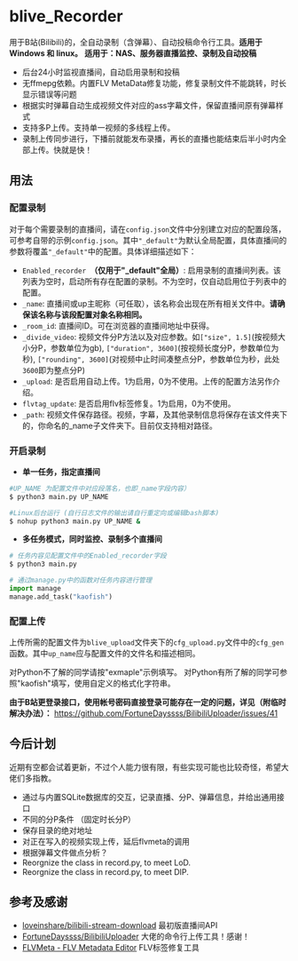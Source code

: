 # blive_Recorder 

用于B站(Bilibili)的，全自动录制（含弹幕）、自动投稿命令行工具。**适用于Windows 和 linux。**
**适用于：NAS、服务器直播监控、录制及自动投稿**

- 后台24小时监视直播间，自动启用录制和投稿
- 无ffmepg依赖。内置FLV MetaData修复功能，修复录制文件不能跳转，时长显示错误等问题
- 根据实时弹幕自动生成视频文件对应的ass字幕文件，保留直播间原有弹幕样式
- 支持多P上传。支持单一视频的多线程上传。
- 录制上传同步进行，下播前就能发布录播，再长的直播也能结束后半小时内全部上传。快就是快！
## 用法
### 配置录制
对于每个需要录制的直播间，请在`config.json`文件中分别建立对应的配置段落，可参考自带的示例`config.json`。其中`"_default"`为默认全局配置，具体直播间的参数将覆盖`"_default"`中的配置。具体详细描述如下：
- `Enabled_recorder `**（仅用于"_default"全局）**: 启用录制的直播间列表。该列表为空时，启动所有存在配置的录制。不为空时，仅自动启用位于列表中的配置。
- `_name`: 直播间或up主昵称（可任取），该名称会出现在所有相关文件中。**请确保该名称与该段配置对象名称相同。**
- `_room_id`: 直播间ID。可在浏览器的直播间地址中获得。 
- `_divide_video`: 视频文件分P方法以及对应参数。如`["size", 1.5]`(按视频大小分P，参数单位为gb), `["duration", 3600]`(按视频长度分P，参数单位为秒), `["rounding", 3600]`(对视频中止时间凑整点分P，参数单位为秒，此处`3600`即为整点分P)
- `_upload`: 是否启用自动上传。1为启用，0为不使用。上传的配置方法另作介绍。
- `flvtag_update`: 是否启用flv标签修复。1为启用，0为不使用。
- `_path`: 视频文件保存路径。视频，字幕，及其他录制信息将保存在该文件夹下的，你命名的_name子文件夹下。目前仅支持相对路径。

### 开启录制
- **单一任务，指定直播间**
```bash
#UP_NAME 为配置文件中对应段落名，也即_name字段内容）
$ python3 main.py UP_NAME

#Linux后台运行 (自行日志文件的输出请自行重定向或编辑bash脚本)
$ nohup python3 main.py UP_NAME & 
```
- **多任务模式，同时监控、录制多个直播间**
```bash
# 任务内容见配置文件中的Enabled_recorder字段
$ python3 main.py
```
```python
# 通过manage.py中的函数对任务内容进行管理
import manage
manage.add_task("kaofish")
```



### 配置上传
上传所需的配置文件为`blive_upload`文件夹下的`cfg_upload.py`文件中的`cfg_gen`函数。其中`up_name`应与配置文件的文件名和描述相同。

对Python不了解的同学请按"exmaple"示例填写。
对Python有所了解的同学可参照"kaofish"填写，使用自定义的格式化字符串。

**由于B站更登录接口，使用帐号密码直接登录可能存在一定的问题，详见（附临时解决办法）：**
https://github.com/FortuneDayssss/BilibiliUploader/issues/41

## 今后计划
近期有空都会试着更新，不过个人能力很有限，有些实现可能也比较奇怪，希望大佬们多指教。

- 通过与内置SQLite数据库的交互，记录直播、分P、弹幕信息，并给出通用接口
- 不同的分P条件 （固定时长分P）
- 保存目录的绝对地址
- 对正在写入的视频实现上传，延后flvmeta的调用
- 根据弹幕文件做点分析？
- Reorgnize the class in record.py, to meet LoD. 
- Reorgnize the class in record.py, to meet DIP. 

## 参考及感谢

- [loveinshare/bilibili-stream-download](https://github.com/loveinshare/bilibili-stream-download) 最初版直播间API
- [FortuneDayssss/BilibiliUploader](https://github.com/FortuneDayssss/BilibiliUploader) 大佬的命令行上传工具！感谢！
- [FLVMeta - FLV Metadata Editor](https://flvmeta.com/) FLV标签修复工具
